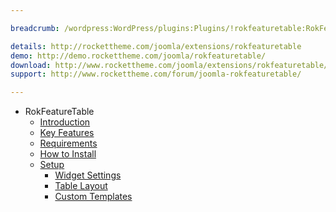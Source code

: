 ```yaml
---

breadcrumb: /wordpress:WordPress/plugins:Plugins/!rokfeaturetable:RokFeatureTable

details: http://rockettheme.com/joomla/extensions/rokfeaturetable
demo: http://demo.rockettheme.com/joomla/rokfeaturetable/
download: http://www.rockettheme.com/joomla/extensions/rokfeaturetable/modal/downloads
support: http://www.rockettheme.com/forum/joomla-rokfeaturetable/

---
```


* RokFeatureTable
    * [Introduction]()
    * [Key Features](INDEX.md#key-features)
    * [Requirements](INDEX.md#requirements)
    * [How to Install](INDEX.md#how-to-install)
    * [Setup](rokfeaturetable_use.md)
    	* [Widget Settings](rokfeaturetable_use.md#widget-settings)
    	* [Table Layout](rokfeaturetable_use.md#table-layout)
    	* [Custom Templates](rokfeaturetable_use.md#custom-templates)
